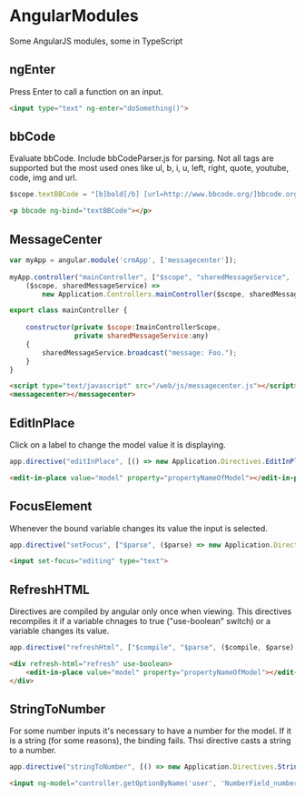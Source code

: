 # AngularModules
Some AngularJS modules, some in TypeScript

## ngEnter
Press Enter to call a function on an input.

```html
<input type="text" ng-enter="doSomething()">
```

## bbCode
Evaluate bbCode. Include bbCodeParser.js for parsing. Not all tags are supported but the most used ones like ul, b, i, u, left, right, quote, youtube, code, img and url.
```javascript
$scope.textBBCode = "[b]bold[/b] [url=http://www.bbcode.org/]bbcode.org![/url]"
```
```html
<p bbcode ng-bind="textBBCode"></p>
```

## MessageCenter

```javascript
var myApp = angular.module('crmApp', ['messagecenter']);
 
myApp.controller("mainController", ["$scope", "sharedMessageService",
    ($scope, sharedMessageService) =>
        new Application.Controllers.mainController($scope, sharedMessageService)]);
```

```javascript
export class mainController {
 
    constructor(private $scope:ImainControllerScope,
                private sharedMessageService:any)
    {
        sharedMessageService.broadcast("message: Foo.");
    }
}
```

```html
<script type="text/javascript" src="/web/js/messagecenter.js"></script>
<messagecenter></messagecenter>
```

## EditInPlace
Click on a label to change the model value it is displaying.

```javascript
app.directive("editInPlace", [() => new Application.Directives.EditInPlace()]);
```
```html
<edit-in-place value="model" property="propertyNameOfModel"></edit-in-place>
```

## FocusElement
Whenever the bound variable changes its value the input is selected.

```javascript
app.directive("setFocus", ["$parse", ($parse) => new Application.Directives.FocusElement($parse)]);```
```

```html
<input set-focus="editing" type="text">
```

## RefreshHTML
Directives are compiled by angular only once when viewing. This directives recompiles it if a variable chnages to true ("use-boolean" switch) or a variable changes its value.

```javascript
app.directive("refreshHtml", ["$compile", "$parse", ($compile, $parse) => new Application.Directives.RefreshHtml($compile, $parse)]);
```

```html
<div refresh-html="refresh" use-boolean>
    <edit-in-place value="model" property="propertyNameOfModel"></edit-in-place>
</div>
```

## StringToNumber
For some number inputs it's necessary to have a number for the model. If it is a string (for some reasons), the binding fails. Thsi directive casts a string to a number.

```javascript
app.directive("stringToNumber", [() => new Application.Directives.StringToNumber()]);
```

```html
<input ng-model="controller.getOptionByName('user', 'NumberField_numberDetails').value" string-to-number type="number" class="form-control">
```
